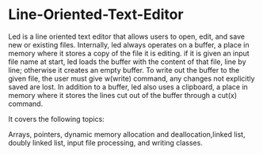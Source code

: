 # Line-Oriented-Text-Editor
Led is a line oriented text editor that allows users to open, edit, and save new or existing files. Internally, led always operates on a buffer, a place in memory where it stores a copy of the file it is editing. if it is given an input file name at start, led loads the buffer with the content of that file, line by line; otherwise it creates an empty buffer.
To write out the buffer to the given file, the user must give w(write) command, any changes not explicitly saved are lost. In addition to a buffer, led also uses a clipboard, a place in memory where it stores the lines cut out of the buffer through a cut(x) command.

It covers the following topics:

Arrays, pointers, dynamic memory allocation and deallocation,linked list, doubly linked list, input file processing,
and writing classes.
